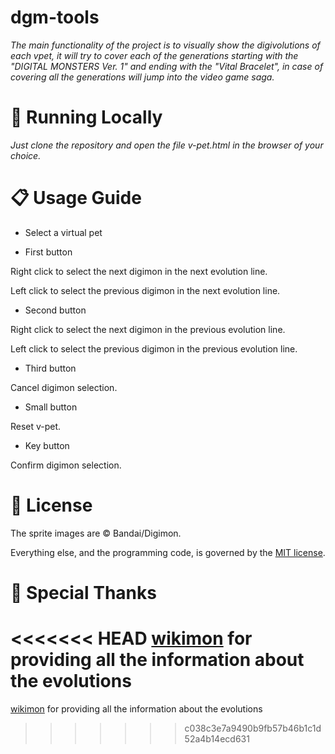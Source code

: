 # dgm-tools
_The main functionality of the project is to visually show the digivolutions of each vpet, it will try to cover each of the generations starting with the "DIGITAL MONSTERS Ver. 1" and ending with the "Vital Bracelet", in case of covering all the generations will jump into the video game saga._

# 🔧 Running Locally
_Just clone the repository and open the file v-pet.html in the browser of your choice._

# 📋 Usage Guide

* Select a virtual pet

* First button

Right click to select the next digimon in the next evolution line.

Left click to select the previous digimon in the next evolution line.

* Second button

Right click to select the next digimon in the previous evolution line.

Left click to select the previous digimon in the previous evolution line.

* Third button

Cancel digimon selection.

* Small button

Reset v-pet.

* Key button

Confirm digimon selection.

# 📄 License

The sprite images are © Bandai/Digimon.

Everything else, and the programming code, is governed by the [MIT license](https://opensource.org/licenses/MIT).

# 🎁 Special Thanks

<<<<<<< HEAD
[wikimon](https://wikimon.net/) for providing all the information about the evolutions
=======
[wikimon](https://wikimon.net/) for providing all the information about the evolutions
>>>>>>> c038c3e7a9490b9fb57b46b1c1d52a4b14ecd631
